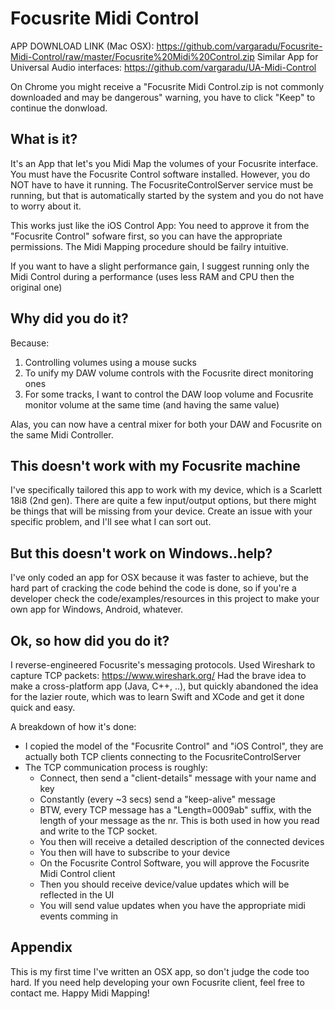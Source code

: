 # Focusrite Midi Control

APP DOWNLOAD LINK (Mac OSX): https://github.com/vargaradu/Focusrite-Midi-Control/raw/master/Focusrite%20Midi%20Control.zip
Similar App for Universal Audio interfaces: https://github.com/vargaradu/UA-Midi-Control

On Chrome you might receive a "Focusrite Midi Control.zip is not commonly downloaded and may be dangerous" warning, you have to click "Keep" to continue the donwload.

## What is it?

It's an App that let's you Midi Map the volumes of your Focusrite interface. You must have the Focusrite Control software installed. However, you do NOT have to have it running. The FocusriteControlServer service must be running, but that is automatically started by the system and you do not have to worry about it.

This works just like the iOS Control App: You need to approve it from the "Focusrite Control" sofware first, so you can have the appropriate permissions.
The Midi Mapping procedure should be failry intuitive.

If you want to have a slight performance gain, I suggest running only the Midi Control during a performance (uses less RAM and CPU then the original one)

## Why did you do it?

Because:
1. Controlling volumes using a mouse sucks
2. To unify my DAW volume controls with the Focusrite direct monitoring ones
3. For some tracks, I want to control the DAW loop volume and Focusrite monitor volume at the same time (and having the same value) 

Alas, you can now have a central mixer for both your DAW and Focusrite on the same Midi Controller.

## This doesn't work with my Focusrite machine

I've specifically tailored this app to work with my device, which is a Scarlett 18i8 (2nd gen).
There are quite a few input/output options, but there might be things that will be missing from your device.
Create an issue with your specific problem, and I'll see what I can sort out.

## But this doesn't work on Windows..help?

I've only coded an app for OSX because it was faster to achieve, but the hard part of cracking the code behind the code is done, so if you're a developer check the code/examples/resources in this project to make your own app for Windows, Android, whatever.

## Ok, so how did you do it?

I reverse-engineered Focusrite's messaging protocols.
Used Wireshark to capture TCP packets: https://www.wireshark.org/
Had the brave idea to make a cross-platform app (Java, C++, ..), but quickly abandoned the idea for the lazier route, which was to learn Swift and XCode and get it done quick and easy. 

A breakdown of how it's done:
- I copied the model of the "Focusrite Control" and "iOS Control", they are actually both TCP clients connecting to the FocusriteControlServer
- The TCP communication process is roughly:
  - Connect, then send a "client-details" message with your name and key
  - Constantly (every ~3 secs) send a "keep-alive" message
  - BTW, every TCP message has a "Length=0009ab" suffix, with the length of your message as the nr. This is both used in how you read and write to the TCP socket.
  - You then will receive a detailed description of the connected devices
  - You then will have to subscribe to your device
  - On the Focusrite Control Software, you will approve the Focusrite Midi Control client
  - Then you should receive device/value updates which will be reflected in the UI
  - You will send value updates when you have the appropriate midi events comming in

## Appendix

This is my first time I've written an OSX app, so don't judge the code too hard.
If you need help developing your own Focusrite client, feel free to contact me.
Happy Midi Mapping!

